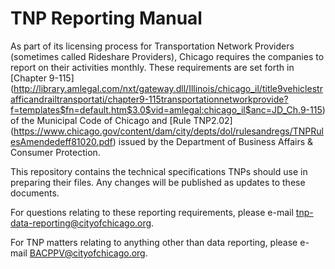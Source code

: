 # TNP Reporting Manual
As part of its licensing process for Transportation Network Providers (sometimes called Rideshare Providers), Chicago requires the companies to report on their activities monthly.  These requirements are set forth in [Chapter 9-115] (http://library.amlegal.com/nxt/gateway.dll/Illinois/chicago_il/title9vehiclestrafficandrailtransportati/chapter9-115transportationnetworkprovide?f=templates$fn=default.htm$3.0$vid=amlegal:chicago_il$anc=JD_Ch.9-115) of the Municipal Code of Chicago and [Rule TNP2.02] (https://www.chicago.gov/content/dam/city/depts/dol/rulesandregs/TNPRulesAmendedeff81020.pdf) issued by the Department of Business Affairs & Consumer Protection.

This repository contains the technical specifications TNPs should use in preparing their files.  Any changes will be published as updates to these documents.

For questions relating to these reporting requirements, please e-mail tnp-data-reporting@cityofchicago.org.

For TNP matters relating to anything other than data reporting, please e-mail BACPPV@cityofchicago.org.

